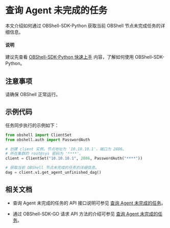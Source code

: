 # 查询 Agent 未完成的任务

本文介绍如何通过 OBShell-SDK-Python 获取当前 OBShell 节点未完成任务的详细信息。

<main id="notice" type='explain'>
  <h4>说明</h4>
  <p>建议先查看 <a href='100.quickstart-of-python.md'>OBShell-SDK-Python 快速上手</a> 内容，了解如何使用 OBShell-SDK-Python。</p>
</main>

## 注意事项

请确保 OBShell 正常运行。

## 示例代码

任务同步执行的示例如下：

```python
from obshell import ClientSet
from obshell.auth import PasswordAuth

# 创建 client 实例，节点地址为 '10.10.10.1'，端口为 2886。
# 所在集群的 root@sys 密码为 '****'。
client = ClientSet("10.10.10.1", 2886, PasswordAuth("****"))

# 获取当前 OBShell 节点未完成的任务的详细信息。
dag = client.v1.get_agent_unfinished_dag()
```

## 相关文档

* 查询 Agent 未完成的任务的 API 接口说明可参见 [查询 Agent 未完成的任务](../../400.obshell-api-reference/2400.get-agent-unfinish-task.md)。

* 通过 OBShell-SDK-GO 请求 API 方法的介绍可参见 [查询 Agent 未完成的任务](../200.go/2400.get-agent-unfinish-task-of-go.md)。

